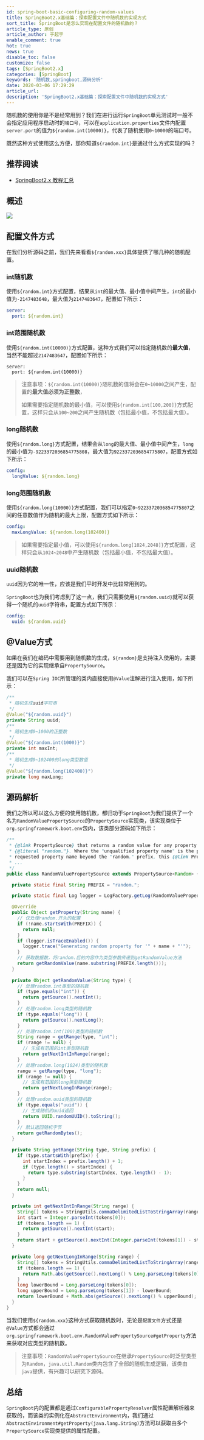 ```yaml
---
id: spring-boot-basic-configuring-random-values
title: SpringBoot2.x基础篇：探索配置文件中随机数的实现方式
sort_title: SpringBoot是怎么实现在配置文件的随机数的？
article_type: 原创
article_author: 于起宇
enable_comment: true
hot: true
news: true
disable_toc: false
customize: false
tags: [SpringBoot2.x]
categories: [SpringBoot]
keywords: '随机数,springboot,源码分析'
date: 2020-03-06 17:29:29
article_url:
description: 'SpringBoot2.x基础篇：探索配置文件中随机数的实现方式'
---
```

随机数的使用你是不是经常用到？我们在进行运行`SpringBoot`单元测试时一般不会指定应用程序启动时的`端口号`，可以在`application.properties`文件内配置`server.port`的值为`${random.int(10000)}`，代表了随机使用`0~10000`的端口号。

既然这种方式使用这么方便，那你知道`${random.int}`是通过什么方式实现的吗？

## 推荐阅读
- [SpringBoot2.x 教程汇总](http://blog.yuqiyu.com/spring-boot-2-x-articles.html)

## 概述

![](http://blog.yuqiyu.com/images/post/spring-boot-basic-configuring-random-values-1.png)

## 配置文件方式

在我们分析源码之前，我们先来看看`${random.xxx}`具体提供了哪几种的随机配置。

### int随机数

使用`${random.int}`方式配置，结果从`int`的最大值、最小值中间产生，`int`的最小值为`-2147483648`，最大值为`2147483647`，配置如下所示：

```yaml
server:
  port: ${random.int}
```



### int范围随机数

使用`${random.int(10000)}`方式配置，这种方式我们可以指定随机数的**最大值**，当然不能超过`2147483647`，配置如下所示：

```
server:
  port: ${random.int(10000)}
```

> 注意事项：`${random.int(10000)}`随机数的值将会在`0~10000`之间产生，配置的**最大值必须为正整数**，
>
> 如果需要指定随机数的最小值，可以使用`${random.int[100,200]}`方式配置，这样只会从`100~200`之间产生随机数（包括最小值，不包括最大值）。

### long随机数

使用`${random.long}`方式配置，结果会从`long`的最大值、最小值中间产生，`long`的最小值为`-9223372036854775808`，最大值为`9223372036854775807`，配置方式如下所示：

```yaml
config:
  longValue: ${random.long}
```



### long范围随机数

使用`${random.long(10000)}`方式配置，我们可以指定`0~9223372036854775807`之间的任意数值作为随机的最大上限，配置方式如下所示：

```yaml
config:
  maxLongValue: ${random.long(102400)}
```

> 如果需要指定最小值，可以使用`${random.long[1024,2048]}`方式配置，这样只会从`1024~2048`中产生随机数（包括最小值，不包括最大值）。

### uuid随机数

`uuid`因为它的唯一性，应该是我们平时开发中比较常用到的。

`SpringBoot`也为我们考虑到了这一点，我们只需要使用`${random.uuid}`就可以获得一个随机的`uuid`字符串，配置方式如下所示：

```yaml
config:
  uuid: ${random.uuid}
```



## @Value方式

如果在我们在编码中需要用到随机数的生成，`${random}`是支持注入使用的，主要还是因为它的实现继承自`PropertySource`。

我们可以在`Spring IOC`所管理的类内直接使用`@Value`注解进行注入使用，如下所示：

```java
/**
 * 随机生成uuid字符串
 */
@Value("${random.uuid}")
private String uuid;
/**
 * 随机生成0~1000的正整数
 */
@Value("${random.int(1000)}")
private int maxInt;
/**
 * 随机生成0~102400的long类型数值
 */
@Value("${random.long(102400)}")
private long maxLong;
```



## 源码解析

我们之所以可以这么方便的使用随机数，都归功于`SpringBoot`为我们提供了一个名为`RandomValuePropertySource`的`PropertySource`实现类，该实现类位于`org.springframework.boot.env`包内，该类部分源码如下所示：

```java
/**
 * {@link PropertySource} that returns a random value for any property that starts with
 * {@literal "random."}. Where the "unqualified property name" is the portion of the
 * requested property name beyond the "random." prefix, this {@link PropertySource}
 * ...
 */
public class RandomValuePropertySource extends PropertySource<Random> {

  private static final String PREFIX = "random.";

  private static final Log logger = LogFactory.getLog(RandomValuePropertySource.class);

  @Override
  public Object getProperty(String name) {
    // 仅处理random.开头的配置
    if (!name.startsWith(PREFIX)) {
      return null;
    }
    if (logger.isTraceEnabled()) {
      logger.trace("Generating random property for '" + name + "'");
    }
    // 获取数据数，将random.后的内容作为类型参数传递到getRandomValue方法
    return getRandomValue(name.substring(PREFIX.length()));
  }
  
  private Object getRandomValue(String type) {
    // 处理random.int类型的随机数
    if (type.equals("int")) {
      return getSource().nextInt();
    }
    // 处理random.long类型的随机数
    if (type.equals("long")) {
      return getSource().nextLong();
    }
    // 处理random.int(100)类型的随机数
    String range = getRange(type, "int");
    if (range != null) {
      // 生成有范围的int类型随机数
      return getNextIntInRange(range);
    }
    // 处理random.long(1024)类型的随机数
    range = getRange(type, "long");
    if (range != null) {
      // 生成有范围的long类型随机数
      return getNextLongInRange(range);
    }
    // 处理random.uuid类型的随机数
    if (type.equals("uuid")) {
      // 生成随机的uuid返回
      return UUID.randomUUID().toString();
    }
    // 默认返回随机字节
    return getRandomBytes();
  }

  private String getRange(String type, String prefix) {
    if (type.startsWith(prefix)) {
      int startIndex = prefix.length() + 1;
      if (type.length() > startIndex) {
        return type.substring(startIndex, type.length() - 1);
      }
    }
    return null;
  }

  private int getNextIntInRange(String range) {
    String[] tokens = StringUtils.commaDelimitedListToStringArray(range);
    int start = Integer.parseInt(tokens[0]);
    if (tokens.length == 1) {
      return getSource().nextInt(start);
    }
    return start + getSource().nextInt(Integer.parseInt(tokens[1]) - start);
  }

  private long getNextLongInRange(String range) {
    String[] tokens = StringUtils.commaDelimitedListToStringArray(range);
    if (tokens.length == 1) {
      return Math.abs(getSource().nextLong() % Long.parseLong(tokens[0]));
    }
    long lowerBound = Long.parseLong(tokens[0]);
    long upperBound = Long.parseLong(tokens[1]) - lowerBound;
    return lowerBound + Math.abs(getSource().nextLong() % upperBound);
  }
}
```



当我们使用`${random.xxx}`这种方式获取随机数时，无论是`配置文件`方式还是`@Value`方式都会通过`org.springframework.boot.env.RandomValuePropertySource#getProperty`方法来获取对应类型的随机数。



> 注意事项：`RandomValuePropertySource`在继承`PropertySource`时泛型类型为`Random`，`java.util.Random`类内包含了全部的随机生成逻辑，该类由`java`提供，有兴趣可以研究下源码。

## 总结

`SpringBoot`内的配置都是通过`ConfigurablePropertyResolver`属性配置解析器来获取的，而该类的实例化在`AbstractEnvironment`内，我们通过`AbstractEnvironment#getProperty(java.lang.String)`方法可以获取由多个`PropertySource`实现类提供的属性配置。